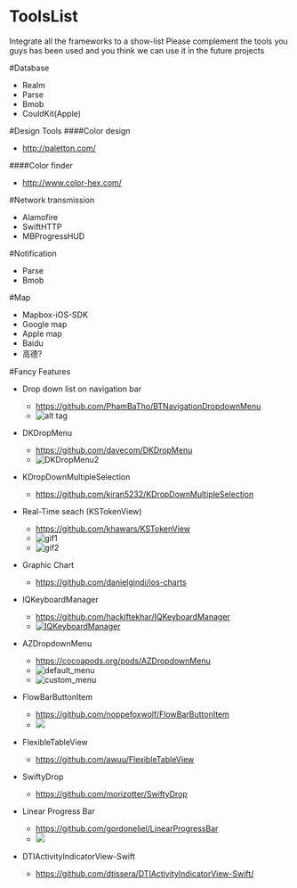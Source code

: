 # ToolsList
Integrate all the frameworks to a show-list
Please complement the tools you guys has been used and you think we can use it in the future projects

#Database
- Realm
- Parse
- Bmob
- CouldKit(Apple)

#Design Tools
####Color design
- http://paletton.com/

####Color finder
- http://www.color-hex.com/

#Network transmission 
- Alamofire
- SwiftHTTP
- MBProgressHUD

#Notification
- Parse
- Bmob


#Map
- Mapbox-iOS-SDK
- Google map
- Apple map
- Baidu
- 高德?

#Fancy Features
- Drop down list on navigation bar
  - https://github.com/PhamBaTho/BTNavigationDropdownMenu 
  - ![alt tag](https://github.com/PhamBaTho/BTNavigationDropdownMenu/blob/master/Assets/Demo.gif)
  
- DKDropMenu
  - https://github.com/davecom/DKDropMenu
  - ![DKDropMenu2](https://raw.githubusercontent.com/davecom/DKDropMenu/master/DKDropMenu.gif)
  
- KDropDownMultipleSelection
  - https://github.com/kiran5232/KDropDownMultipleSelection

- Real-Time seach (KSTokenView)
  - https://github.com/khawars/KSTokenView
  - ![gif1](https://raw.githubusercontent.com/khawars/KSTokenView/screenshots/screenshots/gif1.gif)
  - ![gif2](https://raw.githubusercontent.com/khawars/KSTokenView/screenshots/screenshots/gif2.gif)
  
- Graphic Chart
  - https://github.com/danielgindi/ios-charts
  
- IQKeyboardManager
  - https://github.com/hackiftekhar/IQKeyboardManager
  - [![IQKeyboardManager](https://raw.githubusercontent.com/hackiftekhar/IQKeyboardManager/v3.3.0/Screenshot/IQKeyboardManager.gif)](http://youtu.be/6nhLw6hju2A)
  
- AZDropdownMenu
  - https://cocoapods.org/pods/AZDropdownMenu
  - ![default_menu](https://cloud.githubusercontent.com/assets/879197/12356835/074e2c16-bbe8-11e5-8edf-0f5ed40ef7c9.gif)
  - ![custom_menu](https://cloud.githubusercontent.com/assets/879197/12356867/33af8e44-bbe8-11e5-8c5f-cd0e5f69733c.gif)

- FlowBarButtonItem
  - https://github.com/noppefoxwolf/FlowBarButtonItem
  - ![](https://raw.githubusercontent.com/noppefoxwolf/FlowBarButtonItem/master/sample.gif)

- FlexibleTableView
  - https://github.com/awuu/FlexibleTableView
- SwiftyDrop
  - https://github.com/morizotter/SwiftyDrop

- Linear Progress Bar
  - https://github.com/gordoneliel/LinearProgressBar
  - ![](https://github.com/gordoneliel/LinearProgressBar/blob/develop/Promotional_images/Hero3.png)

- DTIActivityIndicatorView-Swift
  - https://github.com/dtissera/DTIActivityIndicatorView-Swift/
